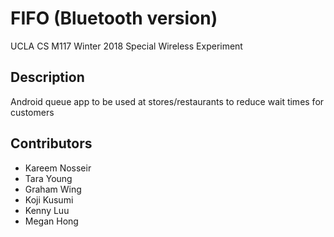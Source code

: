 # FIFO (Bluetooth version)

UCLA CS M117 Winter 2018 Special Wireless Experiment

## Description
Android queue app to be used at stores/restaurants to reduce wait times for customers

## Contributors
* Kareem Nosseir
* Tara Young
* Graham Wing
* Koji Kusumi
* Kenny Luu
* Megan Hong
